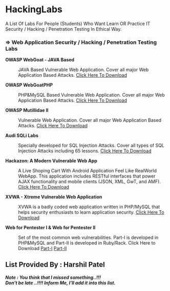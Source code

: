# HackingLabs
A List Of Labs For People (Students) Who Want Learn OR Practice IT Security / Hacking / Penetration Testing In Ethical Way.

<h3><b> &rArr; Web Application Security / Hacking / Penetration Testing Labs </b></h3>

<dl style="list-style-type:disc">
  <dt><b>OWASP WebGoat - JAVA Based</b></dt>
  <dd><p>JAVA Based Vulnerable Web Application. Cover all major Web Application Based Attacks.
  <a href="https://github.com/WebGoat/WebGoat">Click Here To Download</a></p></dd>
  <dt><b>OWASP WebGoatPHP</b></dt>
  <dd><p>PHP&MySQL Based Vulnerable Web Application. Cover all major Web Application Based Attacks.
  <a href="https://github.com/shivamdixit/WebGoatPHP">Click Here To Download</a></p></dd>
  <dt><b>OWASP Mutillidae II</b></dt>
  <dd><p>Vulnerable Web Application. Cover all major Web Application Based Attacks.
  <a href="https://sourceforge.net/projects/mutillidae/">Click Here To Download</a></p></dd>
  <dt><b>Audi SQLi Labs</b></dt>
  <dd><p>Specially developed for SQL Injection Attacks. Cover all types of SQL Injection Attacks including 65 lessons.
  <a href="https://github.com/Audi-1/sqli-labs">Click Here To Download</a></p></dd>
  <dt><b>Hackazon: A Modern Vulnerable Web App</b></dt>
  <dd><p>A Live Shoping Cart With Android Application Feel Like RealWorld WebApp. This application includes RESTful interfaces that power AJAX functionality and mobile clients (JSON, XML, GwT, and AMF).
  <a href="https://github.com/rapid7/hackazon">Click Here To Download</a></p></dd>
  <dt><b>XVWA - Xtreme Vulnerable Web Application</b></dt>
  <dd><p>XVWA is a badly coded web application written in PHP/MySQL that helps security enthusiasts to learn application security.
  <a href="https://github.com/s4n7h0/xvwa">Click Here To Download</a></p></dd>
  <dt><b>Web for Pentester I & Web for Pentester II</b></dt>
  <dd><p>Set of the most common web vulnerabilities. Part-I is developed in PHP&MySQL and Part-II is developed in Ruby/Rack. Click Here to Download
  <a href="https://pentesterlab.com/exercises/web_for_pentester">Part-I</a> <a href="https://www.pentesterlab.com/exercises/web_for_pentester_II">Part-II</a></p></dd>
</dl>

<h2>List Provided By : Harshil Patel</h2>
<h5> Note : You think that I missed something..!!! </br> Don't be late ..!!!! Inform Me, I'll add it into this list.</h5>
